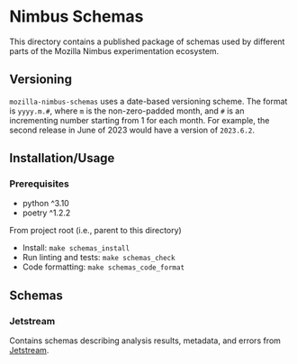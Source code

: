 # Nimbus Schemas

This directory contains a published package of schemas used by different parts of the Mozilla Nimbus experimentation ecosystem.

## Versioning
`mozilla-nimbus-schemas` uses a date-based versioning scheme. The format is `yyyy.m.#`, where `m` is the non-zero-padded month, and `#` is an incrementing number starting from 1 for each month. For example, the second release in June of 2023 would have a version of `2023.6.2`.

## Installation/Usage
### Prerequisites
- python ^3.10
- poetry ^1.2.2

From project root (i.e., parent to this directory)
- Install: `make schemas_install`
- Run linting and tests: `make schemas_check`
- Code formatting: `make schemas_code_format`

## Schemas
### Jetstream

Contains schemas describing analysis results, metadata, and errors from [Jetstream](https://github.com/mozilla/jetstream).
